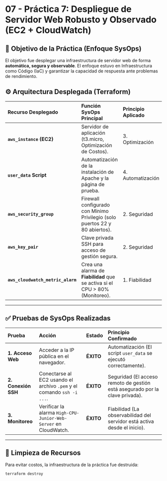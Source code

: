 # 07 - Práctica 7: Despliegue de Servidor Web Robusto y Observado (EC2 + CloudWatch)

## 🎯 Objetivo de la Práctica (Enfoque SysOps)

El objetivo fue desplegar una infraestructura de servidor web de forma **automática, segura y observable**. El enfoque estuvo en Infraestructura como Código (IaC) y garantizar la capacidad de respuesta ante problemas de rendimiento.

## ⚙️ Arquitectura Desplegada (Terraform)

| Recurso Desplegado | Función SysOps Principal | Principio Aplicado |
| :--- | :--- | :--- |
| **`aws_instance` (EC2)** | Servidor de aplicación (t3.micro, Optimización de Costos). | 3. Optimización |
| **`user_data` Script** | Automatización de la instalación de Apache y la página de prueba. | 4. Automatización |
| **`aws_security_group`** | Firewall configurado con Mínimo Privilegio (solo puertos 22 y 80 abiertos). | 2. Seguridad |
| **`aws_key_pair`** | Clave privada SSH para acceso de gestión segura. | 2. Seguridad |
| **`aws_cloudwatch_metric_alarm`** | Crea una alarma de **Fiabilidad** que se activa si el CPU > 80% (Monitoreo). | 1. Fiabilidad |

---

## ✅ Pruebas de SysOps Realizadas

| Prueba | Acción | Estado | Principio Confirmado |
| :--- | :--- | :--- | :--- |
| **1. Acceso Web** | Acceder a la IP pública en el navegador. | **ÉXITO** | Automatización (El script `user_data` se ejecutó correctamente). |
| **2. Conexión SSH** | Conectarse al EC2 usando el archivo `.pem` y el comando `ssh -i ...`. | **ÉXITO** | Seguridad (El acceso remoto de gestión está asegurado por la clave privada). |
| **3. Monitoreo** | Verificar la alarma `High-CPU-Junior-Web-Server` en CloudWatch. | **ÉXITO** | Fiabilidad (La observabilidad del servidor está activa desde el inicio). |

---

## 🧹 Limpieza de Recursos

Para evitar costos, la infraestructura de la práctica fue destruida:

```bash
terraform destroy